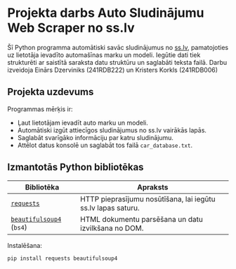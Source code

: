 # Projekta darbs Auto Sludinājumu Web Scraper no ss.lv

Šī Python programma automātiski savāc sludinājumus no [ss.lv](https://www.ss.lv), pamatojoties uz lietotāja ievadīto automašīnas marku un modeli. Iegūtie dati tiek strukturēti ar saistītā saraksta datu struktūru un saglabāti teksta failā.
Darbu izveidoja Einārs Dzerviniks (241RDB222) un Kristers Korkls (241RDB006)

## Projekta uzdevums

Programmas mērķis ir:
- Ļaut lietotājam ievadīt auto marku un modeli.
- Automātiski izgūt attiecīgos sludinājumus no ss.lv vairākās lapās.
- Saglabāt svarīgāko informāciju par katru sludinājumu.
- Attēlot datus konsolē un saglabāt tos failā `car_database.txt`.

##  Izmantotās Python bibliotēkas

| Bibliotēka | Apraksts |
|------------|----------|
| [`requests`](https://docs.python-requests.org/) | HTTP pieprasījumu nosūtīšana, lai iegūtu ss.lv lapas saturu. |
| [`beautifulsoup4`](https://www.crummy.com/software/BeautifulSoup/) (`bs4`) | HTML dokumentu parsēšana un datu izvilkšana no DOM. |

Instalēšana:
```bash
pip install requests beautifulsoup4
